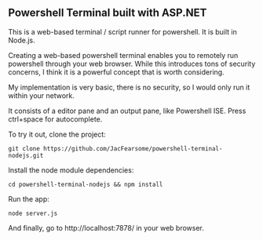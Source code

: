 ## Powershell Terminal built with ASP.NET
This is a web-based terminal / script runner for powershell.  It is built in Node.js.

Creating a web-based powershell terminal enables you to remotely run powershell through your web browser.  While this introduces tons of security concerns, I think it is a powerful concept that is worth considering.

My implementation is very basic, there is no security, so I would only run it within your network.

It consists of a editor pane and an output pane, like Powershell ISE.  Press ctrl+space for autocomplete.

To try it out, clone the project:

`git clone https://github.com/JacFearsome/powershell-terminal-nodejs.git`

Install the node module dependencies:
	
`cd powershell-terminal-nodejs && npm install`

Run the app:

`node server.js`

And finally, go to http://localhost:7878/ in your web browser.